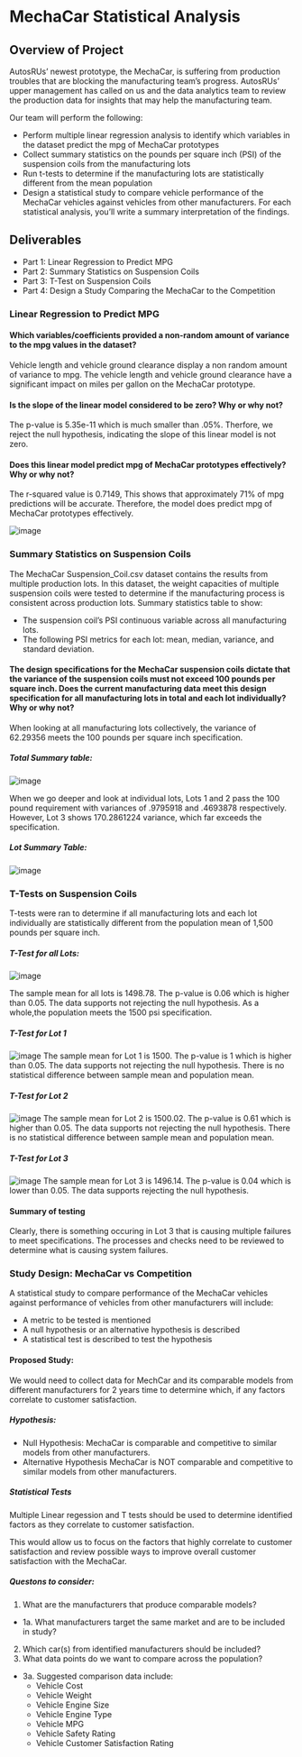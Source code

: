 # MechaCar Statistical Analysis

## Overview of Project
AutosRUs’ newest prototype, the MechaCar, is suffering from production troubles that are blocking the manufacturing team’s progress. AutosRUs’ upper management has called on us and the data analytics team to review the production data for insights that may help the manufacturing team.

Our team will perform the following:

- Perform multiple linear regression analysis to identify which variables in the dataset predict the mpg of MechaCar prototypes
- Collect summary statistics on the pounds per square inch (PSI) of the suspension coils from the manufacturing lots
- Run t-tests to determine if the manufacturing lots are statistically different from the mean population
- Design a statistical study to compare vehicle performance of the MechaCar vehicles against vehicles from other manufacturers. For each statistical analysis, you’ll write a summary interpretation of the findings.

## Deliverables
 - Part 1: Linear Regression to Predict MPG
 - Part 2: Summary Statistics on Suspension Coils
 - Part 3: T-Test on Suspension Coils
 - Part 4: Design a Study Comparing the MechaCar to the Competition


### Linear Regression to Predict MPG
#### Which variables/coefficients provided a non-random amount of variance to the mpg values in the dataset?
Vehicle length and vehicle ground clearance display a non random amount of variance to mpg. 
The vehicle length and vehicle ground clearance have a significant impact on miles per gallon on the MechaCar prototype.

#### Is the slope of the linear model considered to be zero? Why or why not?
The p-value is 5.35e-11 which is much smaller than .05%. Therfore, we reject the null hypothesis, indicating the slope of this linear model is not zero. 

#### Does this linear model predict mpg of MechaCar prototypes effectively? Why or why not?
The r-squared value is 0.7149, This shows that approximately 71% of mpg predictions will be accurate. 
Therefore, the model does predict mpg of MechaCar prototypes effectively.

![image](https://user-images.githubusercontent.com/114044192/215365522-7f0a8211-689e-4e75-bd95-f4b300fce11f.png)

### Summary Statistics on Suspension Coils
The MechaCar Suspension_Coil.csv dataset contains the results from multiple production lots. In this dataset, the weight capacities of multiple suspension coils were tested to determine if the manufacturing process is consistent across production lots. 
Summary statistics table to show:
- The suspension coil’s PSI continuous variable across all manufacturing lots.
- The following PSI metrics for each lot: mean, median, variance, and standard deviation.

#### The design specifications for the MechaCar suspension coils dictate that the variance of the suspension coils must not exceed 100 pounds per square inch. Does the current manufacturing data meet this design specification for all manufacturing lots in total and each lot individually? Why or why not?

When looking at all manufacturing lots collectively, the variance of 62.29356 meets the 100 pounds per square inch specification. 
##### Total Summary table:
![image](https://user-images.githubusercontent.com/114044192/215367956-0734675a-21c3-4aff-8a54-110c87396a89.png)

When we go deeper and look at individual lots, Lots 1 and 2 pass the 100 pound requirement with variances of .9795918 and .4693878 respectively. 
However, Lot 3 shows 170.2861224 variance, which far exceeds the specification. 
##### Lot Summary Table:
![image](https://user-images.githubusercontent.com/114044192/215367990-3e9020d1-05a6-4ffe-a159-cde231f00daa.png)


### T-Tests on Suspension Coils
T-tests were ran to determine if all manufacturing lots and each lot individually are statistically different from 
the population mean of 1,500 pounds per square inch.

##### T-Test for all Lots:
![image](https://user-images.githubusercontent.com/114044192/215369025-ff555e7c-ef4c-4a3e-8289-f880a9567614.png)

The sample mean for all lots is 1498.78. 
The p-value is 0.06 which is higher than 0.05. 
The data supports not rejecting the null hypothesis.
As a whole,the population meets the 1500 psi specification. 

##### T-Test for Lot 1
![image](https://user-images.githubusercontent.com/114044192/215369146-7ecc4138-b916-4945-8856-af99f3563cde.png)
The sample mean for Lot 1 is 1500. 
The p-value is 1 which is higher than 0.05. 
The data supports not rejecting the null hypothesis.
There is no statistical difference between sample mean and population mean. 

##### T-Test for Lot 2
![image](https://user-images.githubusercontent.com/114044192/215369171-8a9940b4-9ad0-4819-90e5-e56c27590276.png)
The sample mean for Lot 2 is 1500.02. 
The p-value is 0.61 which is higher than 0.05. 
The data supports not rejecting the null hypothesis.
There is no statistical difference between sample mean and population mean. 

##### T-Test for Lot 3
![image](https://user-images.githubusercontent.com/114044192/215369203-6c2a5a27-ff4e-4ca6-8ad0-ef9ca3438150.png)
The sample mean for Lot 3 is 1496.14. 
The p-value is 0.04 which is lower than 0.05. 
The data supports rejecting the null hypothesis.

#### Summary of testing
Clearly, there is something occuring in Lot 3 that is causing multiple failures to meet specifications. The processes and checks need to be reviewed 
to determine what is causing system failures. 

### Study Design: MechaCar vs Competition
A statistical study to compare performance of the MechaCar vehicles against performance of vehicles from other manufacturers will include:
- A metric to be tested is mentioned
- A null hypothesis or an alternative hypothesis is described
- A statistical test is described to test the hypothesis

#### Proposed Study:
We would need to collect data for MechCar and its comparable models from different manufacturers for 2 years time to determine which, if any factors correlate to customer satisfaction. 

##### Hypothesis:
 - Null Hypothesis:
   MechaCar is comparable and competitive to similar models from other manufacturers. 
 - Alternative Hypothesis
   MechaCar is NOT comparable and competitive to similar models from other manufacturers. 
   
##### Statistical Tests
Multiple Linear regession and T tests should be used to determine identified factors as they correlate to customer satisfaction. 

This would allow us to focus on the factors that highly correlate to customer satisfaction and review possible ways to improve overall
customer satisfaction with the MechaCar.
   
##### Questons to consider:
1. What are the manufacturers that produce comparable models?
  - 1a. What manufacturers target the same market and are to be included in study?
2. Which car(s) from identified manufacturers should be included?
3. What data points do we want to compare across the population?
  - 3a. Suggested comparison data include:
     - Vehicle Cost
     - Vehicle Weight
     - Vehicle Engine Size
     - Vehicle Engine Type
     - Vehicle MPG
     - Vehicle Safety Rating
     - Vehicle Customer Satisfaction Rating
